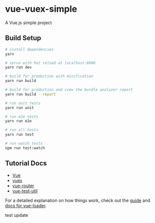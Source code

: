 # vue-vuex-simple

A Vue.js  simple project

## Build Setup

```bash
# install dependencies
yarn

# serve with hot reload at localhost:8080
yarn run dev

# build for production with minification
yarn run build

# build for production and view the bundle analyzer report
yarn run build --report

# run unit tests
yarn run unit

# run e2e tests
yarn run e2e

# run all tests
yarn run test

# run watch tests
npm run test:watch
```

## Tutorial Docs

* [Vue](https://cn.vuejs.org/v2/guide/)
* [vuex](https://vuex.vuejs.org/zh-cn/)
* [vue-router](https://router.vuejs.org/zh-cn/)
* [vue-test-util](https://vue-test-utils.vuejs.org/zh-cn/)

For a detailed explanation on how things work, check out the [guide](http://vuejs-templates.github.io/webpack/) and [docs for vue-loader](http://vuejs.github.io/vue-loader).

test update
